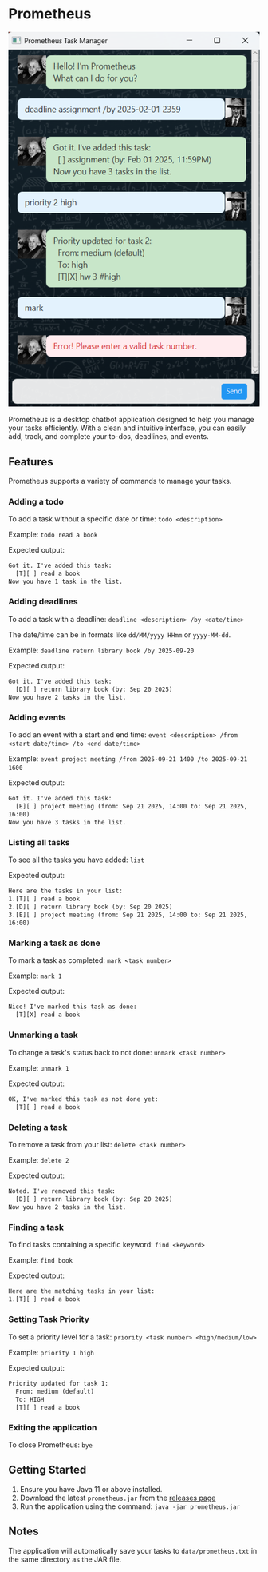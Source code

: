 # Prometheus

![product](./Ui.png)

Prometheus is a desktop chatbot application designed to help you manage your tasks efficiently. With a clean and intuitive interface, you can easily add, track, and complete your to-dos, deadlines, and events.

## Features

Prometheus supports a variety of commands to manage your tasks.

### Adding a todo

To add a task without a specific date or time:
`todo <description>`

Example:
`todo read a book`

Expected output:
```
Got it. I've added this task:
  [T][ ] read a book
Now you have 1 task in the list.
```

### Adding deadlines

To add a task with a deadline:
`deadline <description> /by <date/time>`

The date/time can be in formats like `dd/MM/yyyy HHmm` or `yyyy-MM-dd`.

Example:
`deadline return library book /by 2025-09-20`

Expected output:
```
Got it. I've added this task:
  [D][ ] return library book (by: Sep 20 2025)
Now you have 2 tasks in the list.
```

### Adding events

To add an event with a start and end time:
`event <description> /from <start date/time> /to <end date/time>`

Example:
`event project meeting /from 2025-09-21 1400 /to 2025-09-21 1600`

Expected output:
```
Got it. I've added this task:
  [E][ ] project meeting (from: Sep 21 2025, 14:00 to: Sep 21 2025, 16:00)
Now you have 3 tasks in the list.
```

### Listing all tasks

To see all the tasks you have added:
`list`

Expected output:
```
Here are the tasks in your list:
1.[T][ ] read a book
2.[D][ ] return library book (by: Sep 20 2025)
3.[E][ ] project meeting (from: Sep 21 2025, 14:00 to: Sep 21 2025, 16:00)
```

### Marking a task as done

To mark a task as completed:
`mark <task number>`

Example:
`mark 1`

Expected output:
```
Nice! I've marked this task as done:
  [T][X] read a book
```

### Unmarking a task

To change a task's status back to not done:
`unmark <task number>`

Example:
`unmark 1`

Expected output:
```
OK, I've marked this task as not done yet:
  [T][ ] read a book
```

### Deleting a task

To remove a task from your list:
`delete <task number>`

Example:
`delete 2`

Expected output:
```
Noted. I've removed this task:
  [D][ ] return library book (by: Sep 20 2025)
Now you have 2 tasks in the list.
```

### Finding a task

To find tasks containing a specific keyword:
`find <keyword>`

Example:
`find book`

Expected output:
```
Here are the matching tasks in your list:
1.[T][ ] read a book
```

### Setting Task Priority

To set a priority level for a task:
`priority <task number> <high/medium/low>`

Example:
`priority 1 high`

Expected output:
```
Priority updated for task 1:
  From: medium (default)
  To: HIGH
  [T][ ] read a book
```

### Exiting the application
To close Prometheus:
`bye`

## Getting Started

1.  Ensure you have Java 11 or above installed.
2.  Download the latest `prometheus.jar` from the [releases page](https://github.com/Rihiz/ip)
3.  Run the application using the command: `java -jar prometheus.jar`

## Notes

The application will automatically save your tasks to `data/prometheus.txt` in the same directory as the JAR file.
